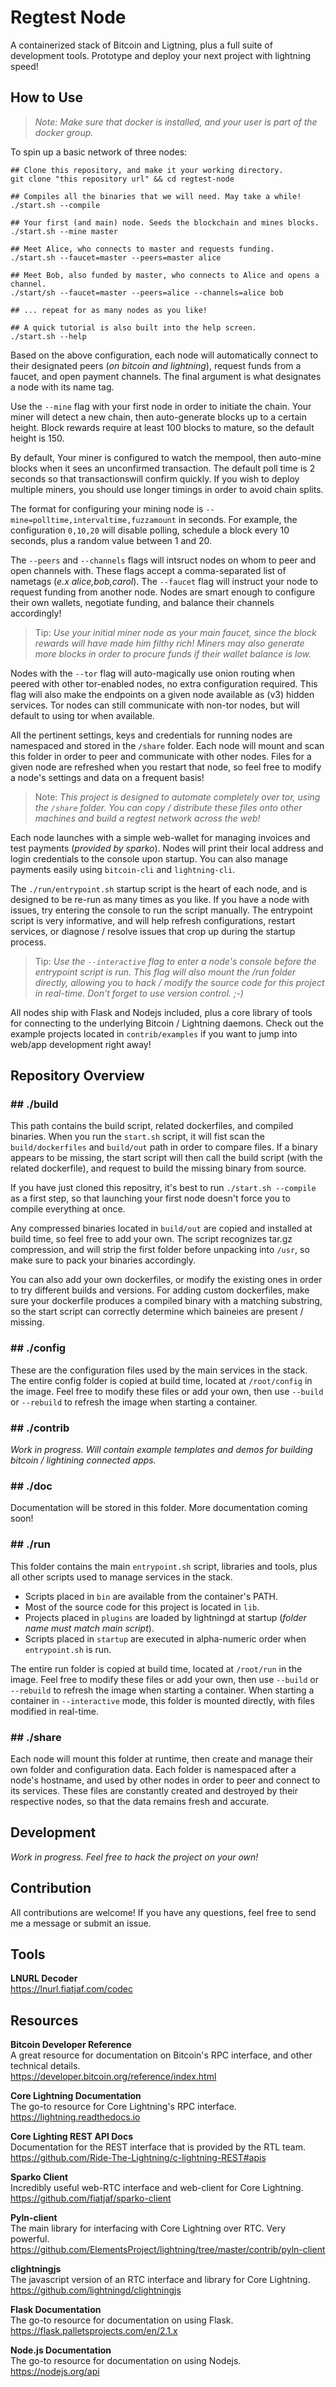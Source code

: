# Regtest Node

A containerized stack of Bitcoin and Ligtning, plus a full suite of development tools. Prototype and deploy your next project with lightning speed!

## How to Use

> *Note: Make sure that docker is installed, and your user is part of the docker group.*

To spin up a basic network of three nodes:

```shell
## Clone this repository, and make it your working directory.
git clone "this repository url" && cd regtest-node

## Compiles all the binaries that we will need. May take a while!
./start.sh --compile

## Your first (and main) node. Seeds the blockchain and mines blocks.
./start.sh --mine master

## Meet Alice, who connects to master and requests funding.
./start.sh --faucet=master --peers=master alice

## Meet Bob, also funded by master, who connects to Alice and opens a channel.
./start/sh --faucet=master --peers=alice --channels=alice bob

## ... repeat for as many nodes as you like!

## A quick tutorial is also built into the help screen.
./start.sh --help
```
Based on the above configuration, each node will automatically connect to their designated peers (*on bitcoin and lightning*), request funds from a faucet, and open payment channels. The final argument is what designates a node with its name tag.

Use the `--mine` flag with your first node in order to initiate the chain. Your miner will detect a new chain, then auto-generate blocks up to a certain height. Block rewards require at least 100 blocks to mature, so the default height is 150.

By default, Your miner is configured to watch the mempool, then auto-mine blocks when it sees an unconfirmed transaction. The default poll time is 2 seconds so that transactionswill confirm quickly. If you wish to deploy multiple miners, you should use longer timings in order to avoid chain splits.

The format for configuring your mining node is `--mine=polltime,intervaltime,fuzzamount` in seconds. For example, the configuration `0,10,20` will disable polling, schedule a block every 10 seconds, plus a random value between 1 and 20.

The `--peers` and `--channels` flags will intsruct nodes on whom to peer and open channels with. These flags accept a comma-separated list of nametags (*e.x alice,bob,carol*). The `--faucet` flag will instruct your node to request funding from another node. Nodes are smart enough to configure their own wallets, negotiate funding, and balance their channels accordingly!

> Tip: *Use your initial miner node as your main faucet, since the block rewards will have made him filthy rich! Miners may also generate more blocks in order to procure funds if their wallet balance is low.*

Nodes with the `--tor` flag will auto-magically use onion routing when peered with other tor-enabled nodes, no extra configuration required. This flag will also make the endpoints on a given node available as (v3) hidden services. Tor nodes can still communicate with non-tor nodes, but will default to using tor when available.

All the pertinent settings, keys and credentials for running nodes are namespaced and stored in the `/share` folder. Each node will mount and scan this folder in order to peer and communicate with other nodes. Files for a given node are refreshed when you restart that node, so feel free to modify a node's settings and data on a frequent basis!

> Note: *This project is designed to automate completely over tor, using the `/share` folder. You can copy / distribute these files onto other machines and build a regtest network across the web!*

Each node launches with a simple web-wallet for managing invoices and test payments (*provided by sparko*). Nodes will print their local address and login credentials to the console upon startup. You can also manage payments easily using `bitcoin-cli` and `lightning-cli`.

The `./run/entrypoint.sh` startup script is the heart of each node, and is designed to be re-run as many times as you like. If you have a node with issues, try entering the console to run the script manually. The entrypoint script is very informative, and will help refresh configurations, restart services, or diagnose / resolve issues that crop up during the startup process.

> Tip: *Use the `--interactive` flag to enter a node's console before the entrypoint script is run. This flag will also mount the /run folder directly, allowing you to hack / modify the source code for this project in real-time. Don't forget to use version control. ;-)*

All nodes ship with Flask and Nodejs included, plus a core library of tools for connecting to the underlying Bitcoin / Lightning daemons. Check out the example projects located in `contrib/examples` if you want to jump into web/app development right away!

## Repository Overview

### \#\# ./build

This path contains the build script, related dockerfiles, and compiled binaries. When you run the `start.sh` script, it will fist scan the `build/dockerfiles` and `build/out` path in order to compare files. If a binary appears to be missing, the start script will then call the build script (with the related dockerfile), and request to build the missing binary from source.

If you have just cloned this repositry, it's best to run `./start.sh --compile` as a first step, so that launching your first node doesn't force you to compile everything at once.

Any compressed binaries located in `build/out` are copied and installed at build time, so feel free to add your own. The script recognizes tar.gz compression, and will strip the first folder before unpacking into `/usr`, so make sure to pack your binaries accordingly.

You can also add your own dockerfiles, or modify the existing ones in order to try different builds and versions. For adding custom dockerfiles, make sure your dockerfile produces a compiled binary with a matching substring, so the start script can correctly determine which baineies are present / missing.

### \#\# ./config

These are the configuration files used by the main services in the stack. The entire config folder is copied at build time, located at `/root/config` in the image. Feel free to modify these files or add your own, then use `--build` or `--rebuild` to refresh the image when starting a container.

### \#\# ./contrib

*Work in progress. Will contain example templates and demos for building bitcoin / lightining connected apps.*

### \#\# ./doc

Documentation will be stored in this folder. More documentation coming soon!

### \#\# ./run

This folder contains the main `entrypoint.sh` script, libraries and tools, plus all other scripts used to manage services in the stack. 

- Scripts placed in `bin` are available from the container's PATH.
- Most of the source code for this project is located in `lib`.
- Projects placed in `plugins` are loaded by lightningd at startup (*folder name must match main script*).
- Scripts placed in `startup` are executed in alpha-numeric order when `entrypoint.sh` is run.

The entire run folder is copied at build time, located at `/root/run` in the image. Feel free to modify these files or add your own, then use `--build` or `--rebuild` to refresh the image when starting a container. When starting a container in `--interactive` mode, this folder is mounted directly, with files modified in real-time.

### \#\# ./share

Each node will mount this folder at runtime, then create and manage their own folder and configuration data. Each folder is namespaced after a node's hostname, and used by other nodes in order to peer and connect to its services. These files are constantly created and destroyed by their respective nodes, so that the data remains fresh and accurate.

## Development

*Work in progress. Feel free to hack the project on your own!*

## Contribution

All contributions are welcome! If you have any questions, feel free to send me a message or submit an issue.

## Tools

**LNURL Decoder**  
https://lnurl.fiatjaf.com/codec

## Resources

**Bitcoin Developer Reference**  
A great resource for documentation on Bitcoin's RPC interface, and other technical details.  
https://developer.bitcoin.org/reference/index.html

**Core Lightning Documentation**  
The go-to resource for Core Lightning's RPC interface.  
https://lightning.readthedocs.io

**Core Lighting REST API Docs**  
Documentation for the REST interface that is provided by the RTL team.  
https://github.com/Ride-The-Lightning/c-lightning-REST#apis

**Sparko Client**  
Incredibly useful web-RTC interface and web-client for Core Lightning.  
https://github.com/fiatjaf/sparko-client

**Pyln-client**  
The main library for interfacing with Core Lightning over RTC. Very powerful.  
https://github.com/ElementsProject/lightning/tree/master/contrib/pyln-client

**clightningjs**  
The javascript version of an RTC interface and library for Core Lightning.  
https://github.com/lightningd/clightningjs

**Flask Documentation**  
The go-to resource for documentation on using Flask.  
https://flask.palletsprojects.com/en/2.1.x

**Node.js Documentation**  
The go-to resource for documentation on using Nodejs.  
https://nodejs.org/api
